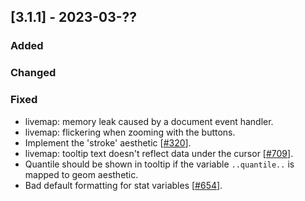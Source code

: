 ## [3.1.1] - 2023-03-??

### Added

### Changed

### Fixed

- livemap: memory leak caused by a document event handler.
- livemap: flickering when zooming with the buttons.
- Implement the 'stroke' aesthetic [[#320](https://github.com/JetBrains/lets-plot/issues/320)].
- livemap: tooltip text doesn't reflect data under the cursor [[#709](https://github.com/JetBrains/lets-plot/issues/709)].
- Quantile should be shown in tooltip if the variable `..quantile..` is mapped to geom aesthetic.
- Bad default formatting for stat variables [[#654](https://github.com/JetBrains/lets-plot/issues/654)].